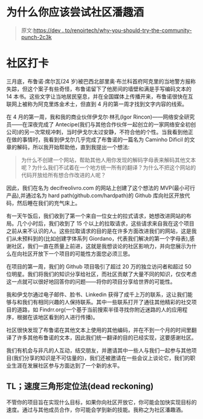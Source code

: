 # 为什么你应该尝试社区潘趣酒

> 原文:[https://dev . to/renoirtech/why-you-should-try-the-community-punch-2c3k](https://dev.to/renoirtech/why-you-should-try-the-community-punch-2c3k)

# 社区打卡

三月底，布鲁诺·席尔瓦(24 岁)被巴西北部里奥·布兰科首府阿克里的当地警方报称失踪，但这个案子有些奇怪，布鲁诺留下了他房间的墙壁和满是手写编码文本的 14 本书。这些文字让当地居民窒息，并在全国媒体上传播开来，布鲁诺很快在互联网上被称为阿克里炼金术士，但直到 4 月的第一周才找到文字内容的线索。

在 4 月的第一周，我和我的商业伙伴伊戈尔·林孔(Igor Rincon)——网络安全研究员——在深夜完成了 Antecipe(我们与其他合作伙伴一起创立的一家网络安全初创公司)的另一次常规冲刺，当时伊戈尔太过安静，不符合他的个性。当我看到他正在做的事情时，我看到伊戈尔几乎完成了布鲁诺的一篇名为 Caminho Dificil 的文章的解码，所以我开始帮助他，直到我提出一个想法:

> 为什么不创建一个网站，帮助其他人用你发现的解码字母表来解码其他文本呢？为什么我们不试着在一个地方统一所有的翻译？为什么不把这个网站的代码开放给所有想合作改进的人呢？

因此，我们在名为 decifreolivro.com 的网站上创建了这个想法的 MVP(最小可行产品),并通过名为 hard path(github.com/hardpath)的 Github 库向社区开放代码，然后睡在我们的充气床上。

有一天午饭后，我们收到了第一个来自一位女士的拉式请求，她想改进网站的布局。几个小时后，我们收到了 15 个以上的拉取请求，这些请求来自我在这个项目之前从来不认识的人。这些拉取请求的目的是在许多方面改进我们的网站，这是我们从未预料到的(比如创建字体系列 Giordano，代表我们解决的第一个字母表),感谢社区，我们一直在质量上前进，这就是我想谈论的社区影响力，并向您展示为什么在向社区开放下一个项目的可能性方面您必须三思。

在项目的第一周，我们的 Github 项目吸引了超过 20 万的独立访问者和超过 50 位明星。我们将我们的知识分享给社区，而社区贡献了大量不同的知识，仅仅考虑这一点就可以很好地回答你的问题——将你的项目分享给世界的可能性。

我和伊戈尔通过电子邮件、脸书、Linkedin 获得了成千上万的联系，这让我们能够与和我们有相同兴趣的人保持联系。其中一些联系打开了通往其他精彩的社交项目的道路，如 Findrr.org(一个基于当前搜索半径寻找你附近迷路的人的应用程序，根据在该地区看到的人进行传播)。

社区很快发现了布鲁诺在其他文本上使用的其他编码，并在不到一个月的时间里翻译了许多其他布鲁诺的文本，因此我们统一翻译的目的已经实现，这要感谢社区。

我们有机会与非凡的人互动，结交朋友，并邀请其中一些人与我们一起参与其他项目(我们分享的知识是不可估量的)，我们还被邀请在一些会议上谈论它，我们的职业生涯在发展社区参与方面达到了一个新的水平。

## TL；速度三角形定位法(dead reckoning)

不管你的项目旨在实现什么目标，如果你向社区开放它，你可能会加快实现目标的速度。通过与其他成员合作，你可能会学到新的技能。我称之为社区潘趣酒。